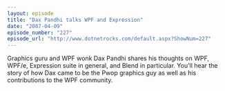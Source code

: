 ```yaml
---
layout: episode
title: "Dax Pandhi talks WPF and Expression"
date: "2007-04-09"
episode_number: "227"
episode_url: "http://www.dotnetrocks.com/default.aspx?ShowNum=227"
---
```


Graphics guru and WPF wonk Dax Pandhi shares his thoughts on WPF, WPF/e, Expression suite in general, and Blend in particular. You'll hear the story of how Dax came to be the Pwop graphics guy as well as his contributions to the WPF community.
